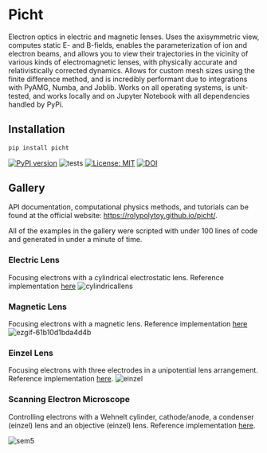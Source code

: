 # Picht
Electron optics in electric and magnetic lenses. Uses the axisymmetric view, computes static E- and B-fields, enables the parameterization of ion and electron beams, and allows you to view their trajectories in the vicinity of various kinds of electromagnetic lenses, with physically accurate and relativistically corrected dynamics. Allows for custom mesh sizes using the finite difference method, and is incredibly performant due to integrations with PyAMG, Numba, and Joblib. Works on all operating systems, is unit-tested, and works locally and on Jupyter Notebook with all dependencies handled by PyPi.

## Installation
```bash
pip install picht
```
[![PyPI version](https://img.shields.io/pypi/v/picht.svg)](https://pypi.org/project/picht/) ![tests](https://github.com/rolypolytoy/picht/actions/workflows/tests.yml/badge.svg) [![License: MIT](https://img.shields.io/badge/License-MIT-yellow.svg)](https://opensource.org/licenses/MIT)
[![DOI](https://zenodo.org/badge/DOI/10.5281/zenodo.15376240.svg)](https://doi.org/10.5281/zenodo.15376240)

## Gallery

API documentation, computational physics methods, and tutorials can be found at the official website: https://rolypolytoy.github.io/picht/. 

All of the examples in the gallery were scripted with under 100 lines of code and generated in under a minute of time.

### Electric Lens
Focusing electrons with a cylindrical electrostatic lens. Reference implementation [here](https://rolypolytoy.github.io/picht/auto_examples/01_example_cylindrical_lens.html)
![cylindricallens](https://github.com/user-attachments/assets/3e3e00a7-009d-4cf6-a026-860ee545307e)

### Magnetic Lens
Focusing electrons with a magnetic lens. Reference implementation [here](https://rolypolytoy.github.io/picht/auto_examples/05_example_magnetic.html)
![ezgif-61b10d1bda4d4b](https://github.com/user-attachments/assets/333a8a55-f8b3-47ad-8dd7-268c9f8edb46)

### Einzel Lens
Focusing electrons with three electrodes in a unipotential lens arrangement. Reference implementation [here](https://rolypolytoy.github.io/picht/auto_examples/02_example_einzel_focusing.html).
![einzel](https://github.com/user-attachments/assets/44ba059c-c857-42fe-8d60-5b0ea997467f)

### Scanning Electron Microscope
Controlling electrons with a Wehnelt cylinder, cathode/anode, a condenser (einzel) lens and an objective (einzel) lens. Reference implementation [here](https://rolypolytoy.github.io/picht/auto_examples/04_example_sem.html).

![sem5](https://github.com/user-attachments/assets/4d6d943f-faa6-4b7e-8e78-7df707f885b3)
